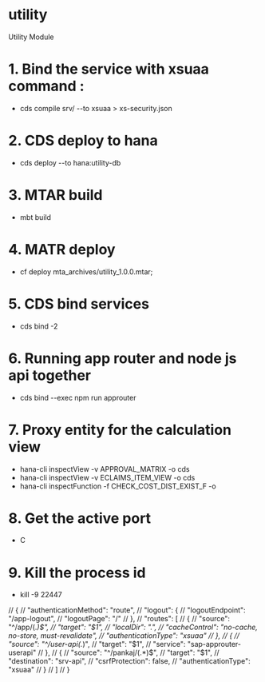 # utility
Utility Module 


# 1. Bind the service with xsuaa command :
- cds compile srv/ --to xsuaa > xs-security.json

# 2. CDS deploy to hana
- cds deploy --to hana:utility-db

# 3. MTAR build
- mbt build

# 4. MATR deploy
- cf deploy mta_archives/utility_1.0.0.mtar;

# 5. CDS bind services
- cds bind -2 <servicename>

# 6. Running app router and node js api together
- cds bind --exec npm run approuter

# 7. Proxy entity for the calculation view
- hana-cli inspectView -v APPROVAL_MATRIX -o cds
- hana-cli inspectView -v ECLAIMS_ITEM_VIEW -o cds
- hana-cli inspectFunction -f CHECK_COST_DIST_EXIST_F -o


# 8. Get the active port
- C

# 9. Kill the process id
-  kill -9 22447


// {
//   "authenticationMethod": "route",
//   "logout": {
//     "logoutEndpoint": "/app-logout",
//     "logoutPage": "/"
//   },
//   "routes": [
//     {
//       "source": "^/app/(.*)$",
//       "target": "$1",
//       "localDir": ".",
//       "cacheControl": "no-cache, no-store, must-revalidate",
//       "authenticationType": "xsuaa"
//     },
//     {
//       "source": "^/user-api(.*)",
//       "target": "$1",
//       "service": "sap-approuter-userapi"
//     },
//     {
//       "source": "^/pankaj/(.*)$",
//       "target": "$1",
//       "destination": "srv-api",
//       "csrfProtection": false,
//       "authenticationType": "xsuaa"
//     }
//   ]
// }
